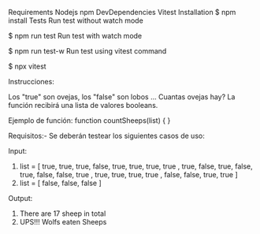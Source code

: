 Requirements
Nodejs
npm
DevDependencies
Vitest
Installation
$ npm install
Tests
Run test without watch mode

$ npm run test
Run test with watch mode

$ npm run test-w
Run test using vitest command

$ npx vitest

Instrucciones: 

Los "true" son ovejas, los "false" son lobos ... Cuantas ovejas hay? La función recibirá una lista de valores booleans.

Ejemplo de función:
function countSheeps(list) { }

Requisitos:- Se deberán testear los siguientes casos de uso:

Input:
1) list = [ true,  true,  true,  false, true,  true,  true,  true , true,  false, true,  false, true,  false, false, true , true,  true,  true,  true , false, false, true,  true ]
2) list = [ false, false, false ]

Output:
1) There are 17 sheep in total
2) UPS!!! Wolfs eaten Sheeps